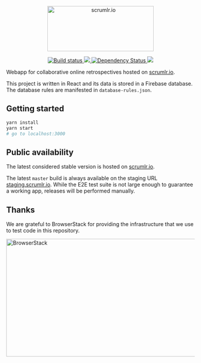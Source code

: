 <div align="center" markdown="1">
  <p>
    <img src="https://raw.githubusercontent.com/masinio/scrumlr.io/master/scrumlr.png" alt="scrumlr.io" width="284" height="121" />
  </p>
  <p>
    <a href="https://travis-ci.org/masinio/scrumlr.io" target="_blank">
        <img src="https://travis-ci.org/masinio/scrumlr.io.svg?branch=master" alt="Build status" />
    </a>
    <a href="https://codecov.io/gh/masinio/scrumlr.io" target="_blank">
      <img src="https://codecov.io/gh/masinio/scrumlr.io/branch/master/graph/badge.svg" />
    </a>
    <a href="https://beta.gemnasium.com/projects/github.com/masinio/scrumlr.io" target="_blank">
      <img src="https://beta.gemnasium.com/badges/github.com/masinio/scrumlr.io.svg" alt="Dependency Status" />
    </a>
    <a href="https://www.browserstack.com/automate/public-build/d1hHdzAreUJ6cnByVHlVNVlET3lWU2g4YVA2am51MXczVzFCVk14SjNPQT0tLXUxMEpKQlBvQ2xhZ2MyNVhuNWZBaVE9PQ==--2d493680853e126d56d28f5c8cc8385a3f56292a%" target="_blank">
        <img src='https://www.browserstack.com/automate/badge.svg?badge_key=d1hHdzAreUJ6cnByVHlVNVlET3lWU2g4YVA2am51MXczVzFCVk14SjNPQT0tLXUxMEpKQlBvQ2xhZ2MyNVhuNWZBaVE9PQ==--2d493680853e126d56d28f5c8cc8385a3f56292a%'/>
    </a>
  </p>
</div>

Webapp for collaborative online retrospectives hosted on [scrumlr.io](https://scrumlr.io).

This project is written in React and its data is stored in a Firebase database.
The database rules are manifested in `database-rules.json`.



## Getting started

```bash
yarn install
yarn start
# go to localhost:3000
```

## Public availability

The latest considered stable version is hosted on [scrumlr.io](https://scrumlr.io).

The latest `master` build is always available on the staging URL [staging.scrumlr.io](https://staging.scrumlr.io).
While the E2E test suite is not large enough to guarantee a working app, releases will be performed manually.

## Thanks

We are grateful to BrowserStack for providing the infrastructure that we use to test code in this repository.

<a href="https://www.browserstack.com" target="_blank">
    <img src="https://raw.githubusercontent.com/masinio/scrumlr.io/master/browserstack.png" width="600" height="315" alt="BrowserStack" />
</a>